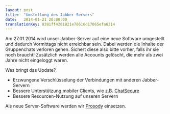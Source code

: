 ```yaml
---
layout: post
title:  "Umstellung des Jabber-Servers"
date:   2014-01-21 20:00:00
translationKey: 0381ff4281821e78616d17065efa0214
---
```


Am 27.01.2014 wird unser Jabber-Server auf eine neue Software umgestellt und dadurch Vormittags nicht erreichbar sein. Dabei werden die Inhalte der Gruppenchats verloren gehen. Sichert diese also bitte vorher, falls ihr sie noch braucht! Zusätzlich werden alle Accounts gelöscht, die mehr als zwei Jahre nicht eingeloggt waren.

Was bringt das Update?
* Erzwungene Verschlüsselung der Verbindungen mit anderen Jabber-Servern
* Bessere Unterstützung mobiler Clients, wie z.B. [ChatSecure](https://guardianproject.info/apps/chatsecure/)
* Bessere Resourcen-Nutzung auf unseren Servern

Als neue Server-Software werden wir [Prosody](http://prosody.im/) einsetzen.
